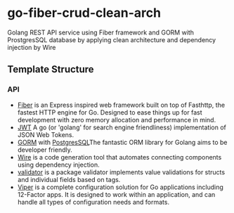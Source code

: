 # go-fiber-crud-clean-arch

Golang REST API service using Fiber framework and GORM with ProstgresSQL database by applying clean architecture and dependency injection by Wire

## Template Structure

### API

* [Fiber](https://github.com/gofiber/fiber) is an Express inspired web framework built on top of Fasthttp, the fastest HTTP engine for Go. Designed to ease things up for fast development with zero memory allocation and performance in mind.
* [JWT](github.com/golang-jwt/jwt) A go (or 'golang' for search engine friendliness) implementation of JSON Web Tokens.
* [GORM](https://gorm.io/index.html) with [PostgresSQL](https://gorm.io/docs/connecting_to_the_database.html#PostgreSQL)The fantastic ORM library for Golang aims to be developer friendly.
* [Wire](https://github.com/google/wire) is a code generation tool that automates connecting components using dependency injection.
* [validator](github.com/go-playground/validator) is a package validator implements value validations for structs and individual fields based on tags.
* [Viper](https://github.com/spf13/viper) is a complete configuration solution for Go applications including 12-Factor apps. It is designed to work within an application, and can handle all types of configuration needs and formats.
